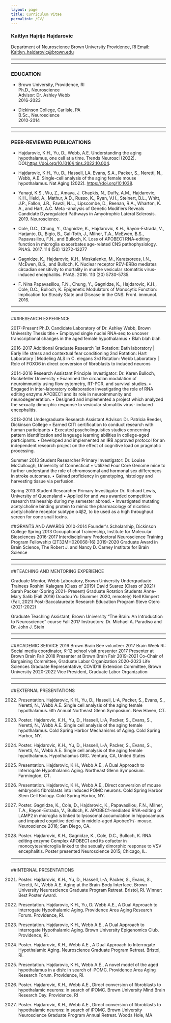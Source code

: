 ```yaml
---
layout: page
title: Curriculum Vitae
permalink: /CV/
---
```


### Kaitlyn Hajrije Hajdarovic
Department of Neuroscience
Brown University
Providence, RI
Email: Kaitlyn_hajdarovic@brown.edu

----
****

### EDUCATION

-  Brown University, Providence, RI  
	Ph.D., Neuroscience  
	Advisor: Dr. Ashley Webb  
	2016-2023 

- Dickinson College, Carlisle, PA  
	B.Sc., Neuroscience  
	2010-2014  

----
****

### PEER-REVIEWED PUBLICATIONS

- Hajdarovic, K.H., Yu, D., Webb, A.E. Understanding the aging hypothalamus, one cell at a time. Trends Neurosci (2022). 
DOI:https://doi.org/10.1016/j.tins.2022.10.004.  

- Hajdarovic, K.H., Yu, D., Hassell, LA. Evans, S.A., Packer, S., Neretti, N., Webb, A.E. Single-cell analysis of the aging female mouse hypothalamus. Nat Aging (2022). https://doi.org/10.1038.  

- Yanagi, K.S., Wu, Z., Amaya, J. Chapkis, N., Duffy, A.M., Hajdarovic, K.H., Held, A., Mathur, A.D., Russo, K., Ryan, V.H., Steinert, B.L., Whitt, J.P., Fallon, J.R., Fawzi, N.L., Lipscombe, D., Reenan, R.A., Wharton, K. A., and Hart, A.C. Meta -analysis of Genetic Modifiers Reveals Candidate Dysregulated Pathways in Amyotrophic Lateral Sclerosis. 2019. Neuroscience.  

- Cole, D.C., Chung, Y., Gagnidze, K., Hajdarovic, K.H., Rayon-Estrada, V., Harjanto, D., Bigio, B., Gal-Toth, J., Milner, T.A., McEwen, B.S., Papavasiliou, F.N., and Bulloch, K. Loss of APOBEC1 RNA-editing function in microglia exacerbates age-related CNS pathophysiology. PNAS. 2017. 114 (50) 13272-13277  

- Gagnidze, K., Hajdarovic, K.H., Moskalenko, M., Karatsoreos, I.N., McEwen, B.S., and Bulloch, K. Nuclear receptor REV-ERBα mediates circadian sensitivity to mortality in murine vesicular stomatitis virus-induced encephalitis. PNAS. 2016. 113 (20) 5730-5735.  

- F. Nina Papavasiliou, F.N., Chung, Y., Gagnidze, K., Hajdarovic, K.H., Cole, D.C., Bulloch, K. Epigenetic Modulators of Monocytic Function: Implication for Steady State and Disease in the CNS. Front. immunol. 2016.  

----
****

###RESEARCH EXPERIENCE

2017-Present		Ph.D. Candidate
			Laboratory of Dr. Ashley Webb, Brown University
			Thesis title
•	Employed single nuclei RNA-seq to uncover transcriptional changes in the aged female hypothalamus
•	Blah blah blah


2016-2017		Additional Graduate Research
1st Rotation: Bath laboratory | Early life stress and contextual fear conditioning 
2nd Rotation: Hart Laboratory | Modeling ALS in C. elegans
3rd Rotation: Webb Laboratory | Role of FOXO6 in direct conversion of fibroblasts to induced neurons

2014-2016		Research Assistant
			Principle Investigator: Dr. Karen Bulloch, Rockefeller University
•	Examined the circadian modulation of neuroimmunity using flow cytometry, RT-PCR, and survival studies.
•	Engaged in inter-laboratory collaboration investigating the role of RNA editing enzyme APOBEC1 and its role in neuroimmunity and neurodegeneration.
•	Designed and implemented a project which analyzed the sexually dimorphic response to vesicular stomatitis virus- induced encephalitis.

2013-2014		Undergraduate Research Assistant
			Advisor: Dr. Patricia Reeder, Dickinson College
•	Earned CITI certification to conduct research with human participants
•	Executed psycholinguistics studies concerning pattern identification and language learning abilities in college-aged participants.
•	Developed and implemented an IRB approved protocol for an independent research project on the effect of cognitive load on pragmatic processing.

Summer 2013		Student Researcher
Primary Investigator: Dr. Louise McCullough, University of Connecticut
•	Utilized Four Core Genome mice to further understand the role of chromosomal and hormonal sex differences in stroke outcomes.
•	Gained proficiency in genotyping, histology and harvesting tissue via perfusion.

Spring 2013		Student Researcher 
Primary Investigator Dr. Richard Lewis, University of Queensland
•	Applied for and was awarded competitive research traineeship during my semester abroad. 
•	Investigated mutating acetylcholine binding protein to mimic the pharmacology of nicotinic acetylcholine receptor subtype α4β2, to be used as a high throughput screen for cone snail toxins.

##GRANTS AND AWARDS
2010-2014		Founder's Scholarship, Dickinson College
Spring 2013		Occupational Traineeship, Institute for Molecular Biosciences 
2016-2017	Interdisciplinary Predoctoral Neuroscience Training Program Fellowship (2T32MH020068-16)
2019-2020	Graduate Award in Brain Science, The Robert J. and Nancy D. Carney Institute for Brain Science

----
****

##TEACHING AND MENTORING EXPERIENCE

Graduate Mentor, Webb Laboratory, Brown University
Undergraduate Trainees
Roshini Kalagara (Class of 2019)
David Suarez (Class of 2021)
Sarah Packer (Spring 2021- Present)
Graduate Rotation Students
Anne-Mary Salib (Fall 2019)
Doudou Yu (Summer 2020, remotely)
Nell Klimpert (Fall, 2021)
Post-Baccalaureate Research Education Program
	Steve Otero (2021-2022)

Graduate Teaching Assistant, Brown University
 “The Brain: An Introduction to Neuroscience” course
Fall 2017
Instructors: Dr. Michael A. Paradiso and Dr. John J. Stein

----
****

##ACADEMIC SERVICE
2016			Brown Brain Bee volunteer
2017			Brain Week RI: Social media coordinator, K-12 school visit presenter 
2017			Presenter at Brown Brain Fair
2018			Presenter at Brown Brain Fair
2019-2021		Co-Chair of Bargaining Committee, Graduate Labor Organization
2020-2023	Life Sciences Graduate Representative, COVID19 Extension Committee, Brown University
2020-2022		Vice President, Graduate Labor Organization

----
****

##EXTERNAL PRESENTATIONS

2022. Presentation. Hajdarovic, K.H., Yu, D., Hassell, L-A, Packer, S., Evans, S., Neretti, N.,
Webb A.E. Single cell analysis of the aging female hypothalamus. 6th Annual Northeast Glenn Symposium. New Haven, CT. 

2022. Poster. Hajdarovic, K.H., Yu, D., Hassell, L-A, Packer, S., Evans, S., Neretti, N.,
Webb A.E. Single cell analysis of the aging female hypothalamus. Cold Spring Harbor Mechanisms of Aging. Cold Spring Harbor, NY.

2022. Poster. Hajdarovic, K.H., Yu, D., Hassell, L-A, Packer, S., Evans, S., Neretti, N.,
Webb A.E. Single cell analysis of the aging female hypothalamus. Hypothalamus GRC. Ventura, CA, United States

2019. Presentation. Hajdarovic, K.H., Webb A.E., A Dual Approach to Interrogate Hypothalamic Aging. Northeast Glenn Symposium. Farmington, CT.

2019. Presentation. Hajdarovic, K.H., Webb A.E., Direct conversion of mouse embryonic fibroblasts into induced POMC neurons. Cold Spring Harbor Stem Cell Biology. Cold Spring Harbor, NY.

2016. Poster. Gagnidze, K., Cole, D., Hajdarovic, K., Papavasiliou, F.N., Milner, T.A., Rayon-Estrada, V., Bulloch, K. APOBEC1-mediated RNA-editing of LAMP2 in microglia is linked to lysosomal accumulation in hippocampus and impaired cognitive decline in middle-aged Apobec1-/- mouse. Neuroscience 2016; San Diego, CA.

2015. Poster. Hajdarovic, K.H., Gagnidze, K., Cole, D.C., Bulloch, K. RNA editing enzyme Complex APOBEC1 and its cofactor in monocytes/microglia linked to the sexually dimorphic response to VSV encephalitis. Poster presented Neuroscience 2015; Chicago, IL.

----
****

##INTERNAL PRESENTATIONS

2021. Poster. Hajdarovic, K.H., Yu, D., Hassell, L-A, Packer, S., Evans, S., Neretti, N.,
Webb A.E. Aging at the Brain-Body Interface. Brown University Neuroscience Graduate Program Retreat. Bristol, RI. Winner: Best Poster Award. 

2020. Presentation. Hajdarovic, K.H., Yu, D. Webb A.E., A Dual Approach to Interrogate Hypothalamic Aging. Providence Area Aging Research Forum.  Providence, RI.

2019. Presentation. Hajdarovic, K.H., Webb A.E., A Dual Approach to Interrogate Hypothalamic Aging. Brown University Epigenomics Club.  Providence, RI. 

2019. Poster. Hajdarovic, K.H., Webb A.E., A Dual Approach to Interrogate Hypothalamic Aging. Neuroscience Graduate Program Retreat. Bristol, RI.

2019. Presentation. Hajdarovic, K.H., Webb A.E., A novel model of the aged hypothalamus in a dish: in search of iPOMC. Providence Area Aging Research Forum.  Providence, RI.

2019. Poster. Hajdarovic, K.H., Webb A.E., Direct conversion of fibroblasts to hypothalamic neurons: in search of iPOMC. Brown University Mind Brain Research Day. Providence, RI

2018. Poster. Hajdarovic, K.H., Webb A.E., Direct conversion of fibroblasts to hypothalamic neurons: in search of iPOMC. Brown University Neuroscience Graduate Program Annual Retreat. Woods Hole, MA




